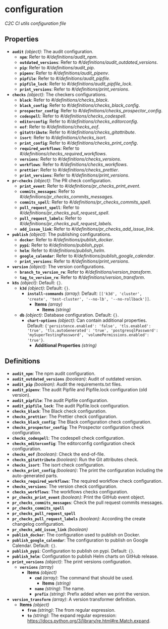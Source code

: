 # configuration

_C2C CI utils configuration file_

## Properties

- **`audit`** _(object)_: The audit configuration.
  - **`npm`**: Refer to _#/definitions/audit_npm_.
  - **`outdated_versions`**: Refer to _#/definitions/audit_outdated_versions_.
  - **`pip`**: Refer to _#/definitions/audit_pip_.
  - **`pipenv`**: Refer to _#/definitions/audit_pipenv_.
  - **`pipfile`**: Refer to _#/definitions/audit_pipfile_.
  - **`pipfile_lock`**: Refer to _#/definitions/audit_pipfile_lock_.
  - **`print_versions`**: Refer to _#/definitions/print_versions_.
- **`checks`** _(object)_: The checkers configurations.
  - **`black`**: Refer to _#/definitions/checks_black_.
  - **`black_config`**: Refer to _#/definitions/checks_black_config_.
  - **`prospector_config`**: Refer to _#/definitions/checks_prospector_config_.
  - **`codespell`**: Refer to _#/definitions/checks_codespell_.
  - **`editorconfig`**: Refer to _#/definitions/checks_editorconfig_.
  - **`eof`**: Refer to _#/definitions/checks_eof_.
  - **`gitattribute`**: Refer to _#/definitions/checks_gitattribute_.
  - **`isort`**: Refer to _#/definitions/checks_isort_.
  - **`print_config`**: Refer to _#/definitions/checks_print_config_.
  - **`required_workflows`**: Refer to _#/definitions/checks_required_workflows_.
  - **`versions`**: Refer to _#/definitions/checks_versions_.
  - **`workflows`**: Refer to _#/definitions/checks_workflows_.
  - **`prettier`**: Refer to _#/definitions/checks_prettier_.
  - **`print_versions`**: Refer to _#/definitions/print_versions_.
- **`pr-checks`** _(object)_: The PR check configuration.
  - **`print_event`**: Refer to _#/definitions/pr_checks_print_event_.
  - **`commits_messages`**: Refer to _#/definitions/pr_checks_commits_messages_.
  - **`commits_spell`**: Refer to _#/definitions/pr_checks_commits_spell_.
  - **`pull_request_spell`**: Refer to _#/definitions/pr_checks_pull_request_spell_.
  - **`pull_request_labels`**: Refer to _#/definitions/pr_checks_pull_request_labels_.
  - **`add_issue_link`**: Refer to _#/definitions/pr_checks_add_issue_link_.
- **`publish`** _(object)_: The publishing configurations.
  - **`docker`**: Refer to _#/definitions/publish_docker_.
  - **`pypi`**: Refer to _#/definitions/publish_pypi_.
  - **`helm`**: Refer to _#/definitions/publish_helm_.
  - **`google_calendar`**: Refer to _#/definitions/publish_google_calendar_.
  - **`print_versions`**: Refer to _#/definitions/print_versions_.
- **`version`** _(object)_: The version configurations.
  - **`branch_to_version_re`**: Refer to _#/definitions/version_transform_.
  - **`tag_to_version_re`**: Refer to _#/definitions/version_transform_.
- **`k8s`** _(object)_: Default: `{}`.
  - **`k3d`** _(object)_: Default: `{}`.
    - **`install-commands`** _(array)_: Default: `[['k3d', 'cluster', 'create', 'test-cluster', '--no-lb', '--no-rollback']]`.
      - **Items** _(array)_
        - **Items** _(string)_
  - **`db`** _(object)_: Database configuration. Default: `{}`.
    - **`chart-options`** _(object)_: Can contain additional properties. Default: `{'persistence.enabled': 'false', 'tls.enabled': 'true', 'tls.autoGenerated': 'true', 'postgresqlPassword': 'mySuperTestingPassword', 'volumePermissions.enabled': 'true'}`.
      - **Additional Properties** _(string)_

## Definitions

- **`audit_npm`**: The npm audit configuration.
- **`audit_outdated_versions`** _(boolean)_: Audit of outdated version.
- **`audit_pip`** _(boolean)_: Audit the requirements.txt files.
- **`audit_pipenv`**: The audit Pipfile and Pipfile.lock configuration (old version).
- **`audit_pipfile`**: The audit Pipfile configuration.
- **`audit_pipfile_lock`**: The audit Pipfile.lock configuration.
- **`checks_black`**: The Black check configuration.
- **`checks_prettier`**: The Prettier check configuration.
- **`checks_black_config`**: The Black configuration check configuration.
- **`checks_prospector_config`**: The Prospector configuration check configuration.
- **`checks_codespell`**: The codespell check configuration.
- **`checks_editorconfig`**: The editorconfig configuration check configuration.
- **`checks_eof`** _(boolean)_: Check the end-of-file.
- **`checks_gitattribute`** _(boolean)_: Run the Git attributes check.
- **`checks_isort`**: The isort check configuration.
- **`checks_print_config`** _(boolean)_: The print the configuration including the auto-generated parts.
- **`checks_required_workflows`**: The required workflow check configuration.
- **`checks_versions`**: The version check configuration.
- **`checks_workflows`**: The workflows checks configuration.
- **`pr_checks_print_event`** _(boolean)_: Print the GitHub event object.
- **`pr_checks_commits_messages`**: Check the pull request commits messages.
- **`pr_checks_commits_spell`**
- **`pr_checks_pull_request_spell`**
- **`pr_checks_pull_request_labels`** _(boolean)_: According the create changelog configuration.
- **`pr_checks_add_issue_link`** _(boolean)_
- **`publish_docker`**: The configuration used to publish on Docker.
- **`publish_google_calendar`**: The configuration to publish on Google Calendar. Default: `{}`.
- **`publish_pypi`**: Configuration to publish on pypi. Default: `{}`.
- **`publish_helm`**: Configuration to publish Helm charts on GitHub release.
- **`print_versions`** _(object)_: The print versions configuration.
  - **`versions`** _(array)_
    - **Items** _(object)_
      - **`cmd`** _(array)_: The command that should be used.
        - **Items** _(string)_
      - **`name`** _(string)_: The name.
      - **`prefix`** _(string)_: Prefix added when we print the version.
- **`version_transform`** _(array)_: A version transformer definition.
  - **Items** _(object)_
    - **`from`** _(string)_: The from regular expression.
    - **`to`** _(string)_: The expand regular expression: https://docs.python.org/3/library/re.html#re.Match.expand.
